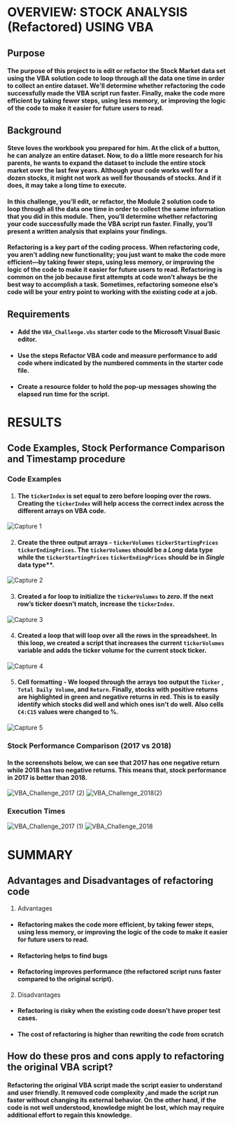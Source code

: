 # OVERVIEW: STOCK ANALYSIS (Refactored) USING VBA

## Purpose
#### The purpose of this project to is edit or refactor the Stock Market data set using the VBA solution code to loop through all the data one time in order to collect an entire dataset. We'll determine whether refactoring the code successfully made the VBA script run faster. Finally, make the code more efficient by taking fewer steps, using less memory, or improving the logic of the code to make it easier for future users to read.

## Background
#### Steve loves the workbook you prepared for him. At the click of a button, he can analyze an entire dataset. Now, to do a little more research for his parents, he wants to expand the dataset to include the entire stock market over the last few years. Although your code works well for a dozen stocks, it might not work as well for thousands of stocks. And if it does, it may take a long time to execute.

#### In this challenge, you’ll edit, or refactor, the Module 2 solution code to loop through all the data one time in order to collect the same information that you did in this module. Then, you’ll determine whether refactoring your code successfully made the VBA script run faster. Finally, you’ll present a written analysis that explains your findings.

#### Refactoring is a key part of the coding process. When refactoring code, you aren’t adding new functionality; you just want to make the code more efficient—by taking fewer steps, using less memory, or improving the logic of the code to make it easier for future users to read. Refactoring is common on the job because first attempts at code won’t always be the best way to accomplish a task. Sometimes, refactoring someone else’s code will be your entry point to working with the existing code at a job.

## Requirements
- #### Add the `VBA_Challenge.vbs` starter code to the Microsoft Visual Basic editor.
- #### Use the steps Refactor VBA code and measure performance to add code where indicated by the numbered comments in the starter code file.
- #### Create a resource folder to hold the pop-up messages showing the elapsed run time for the script.

# RESULTS
## Code Examples, Stock Performance Comparison and Timestamp procedure
### Code  Examples

1. #### The `tickerIndex` is set equal to zero before looping over the rows. Creating the `tickerIndex` will help access the correct index across the different arrays on VBA code.

![Capture 1](https://user-images.githubusercontent.com/76136277/104051989-06360280-51b7-11eb-9b89-803a8afef6e2.PNG)

2.  #### Create the three output arrays - `tickerVolumes` `tickerStartingPrices` `tickerEndingPrices`. The `tickerVolumes` should be a ***Long*** data type while the `tickerStartingPrices` `tickerEndingPrices` should be in ***Single*** data type**.

![Capture 2](https://user-images.githubusercontent.com/76136277/104052021-10f09780-51b7-11eb-806b-d785c2c24731.PNG)

3. #### Created a for loop to initialize the `tickerVolumes`  to ***zero***. If the next row’s ticker doesn’t match, increase the `tickerIndex`.

![Capture 3](https://user-images.githubusercontent.com/76136277/104052039-177f0f00-51b7-11eb-996b-db1e952ebb4c.PNG)

4. #### Created a loop that will loop over all the rows in the spreadsheet. In this loop, we created a script that increases the current `tickerVolumes` variable and adds the ticker volume for the current stock ticker.

![Capture 4](https://user-images.githubusercontent.com/76136277/104052062-22d23a80-51b7-11eb-9929-ec7d7f933b94.PNG)

5. #### Cell formatting - We looped through the arrays too output the `Ticker` , `Total Daily Volume`, and `Return`. Finally, stocks with positive returns are highlighted in green and negative returns in red. This is to easily identify which stocks  did well and which ones isn't do well. Also cells `C4:C15` values were changed to %.

![Capture 5](https://user-images.githubusercontent.com/76136277/104053366-17800e80-51b9-11eb-98ff-11ab651fcac3.PNG)

###  Stock Performance Comparison (2017 vs 2018)
#### In the screenshots below, we can see that 2017 has one negative return while 2018 has two negative returns. This means that, stock performance in 2017 is better than 2018.

![VBA_Challenge_2017 (2)](https://user-images.githubusercontent.com/76136277/104059196-e86e9a80-51c2-11eb-9778-45234e6ba1b8.png) ![VBA_Challenge_2018(2)](https://user-images.githubusercontent.com/76136277/104059213-ef95a880-51c2-11eb-8e24-f62e2b9dd3e2.png)

### Execution Times 

![VBA_Challenge_2017 (1)](https://user-images.githubusercontent.com/76136277/104060506-fe7d5a80-51c4-11eb-9056-e8efb242bfbc.png) ![VBA_Challenge_2018](https://user-images.githubusercontent.com/76136277/104060515-00dfb480-51c5-11eb-8953-1b86a8922bd1.png)


# SUMMARY
## Advantages and Disadvantages of refactoring code
1. Advantages
- #### Refactoring makes the code more efficient, by taking fewer steps, using less memory, or improving the logic of the code to make it easier for future users to read.
- #### Refactoring helps to find bugs
- #### Refactoring improves performance  (the refactored script runs faster compared to the original script).

2. Disadvantages
- #### Refactoring is risky when the existing code doesn't have proper test cases.
- #### The cost of refactoring is higher than rewriting the code from scratch

## How do these pros and cons apply to refactoring the original VBA script?
####  Refactoring the original VBA script made the script easier to understand and user friendly. It removed code complexity ,and made the script run faster without changing its external behavior. On the other hand, if the code is not well understood, knowledge might be lost, which may require additional effort to regain this knowledge.
